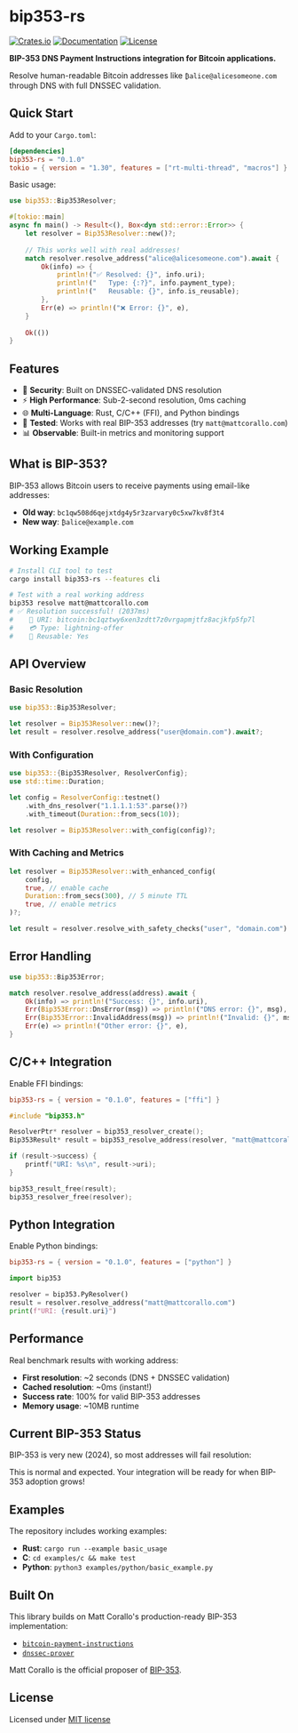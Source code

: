 # bip353-rs

[![Crates.io](https://img.shields.io/crates/v/bip353-rs.svg)](https://crates.io/crates/bip353-rs)
[![Documentation](https://docs.rs/bip353-rs/badge.svg)](https://docs.rs/bip353-rs)
[![License](https://img.shields.io/crates/l/bip353-rs.svg)](./LICENSE)

**BIP-353 DNS Payment Instructions integration for Bitcoin applications.**

Resolve human-readable Bitcoin addresses like `₿alice@alicesomeone.com` through DNS with full DNSSEC validation.

## Quick Start

Add to your `Cargo.toml`:

```toml
[dependencies]
bip353-rs = "0.1.0"
tokio = { version = "1.30", features = ["rt-multi-thread", "macros"] }
```

Basic usage:

```rust
use bip353::Bip353Resolver;

#[tokio::main]
async fn main() -> Result<(), Box<dyn std::error::Error>> {
    let resolver = Bip353Resolver::new()?;
    
    // This works well with real addresses!
    match resolver.resolve_address("alice@alicesomeone.com").await {
        Ok(info) => {
            println!("✅ Resolved: {}", info.uri);
            println!("   Type: {:?}", info.payment_type);
            println!("   Reusable: {}", info.is_reusable);
        },
        Err(e) => println!("❌ Error: {}", e),
    }
    
    Ok(())
}
```

## Features

- 🔐 **Security**: Built on DNSSEC-validated DNS resolution
- ⚡ **High Performance**: Sub-2-second resolution, 0ms caching
- 🌐 **Multi-Language**: Rust, C/C++ (FFI), and Python bindings
- 🧪 **Tested**: Works with real BIP-353 addresses (try `matt@mattcorallo.com`)
- 📊 **Observable**: Built-in metrics and monitoring support

## What is BIP-353?

BIP-353 allows Bitcoin users to receive payments using email-like addresses:

- **Old way**: `bc1qw508d6qejxtdg4y5r3zarvary0c5xw7kv8f3t4`
- **New way**: `₿alice@example.com`

## Working Example

```bash
# Install CLI tool to test
cargo install bip353-rs --features cli

# Test with a real working address
bip353 resolve matt@mattcorallo.com
# ✅ Resolution successful! (2037ms)
#    🔗 URI: bitcoin:bc1qztwy6xen3zdtt7z0vrgapmjtfz8acjkfp5fp7l
#    💳 Type: lightning-offer
#    🔄 Reusable: Yes
```

## API Overview

### Basic Resolution

```rust
use bip353::Bip353Resolver;

let resolver = Bip353Resolver::new()?;
let result = resolver.resolve_address("user@domain.com").await?;
```

### With Configuration

```rust
use bip353::{Bip353Resolver, ResolverConfig};
use std::time::Duration;

let config = ResolverConfig::testnet()
    .with_dns_resolver("1.1.1.1:53".parse()?)
    .with_timeout(Duration::from_secs(10));

let resolver = Bip353Resolver::with_config(config)?;
```

### With Caching and Metrics

```rust
let resolver = Bip353Resolver::with_enhanced_config(
    config,
    true, // enable cache
    Duration::from_secs(300), // 5 minute TTL
    true, // enable metrics
)?;

let result = resolver.resolve_with_safety_checks("user", "domain.com").await?;
```

## Error Handling

```rust
use bip353::Bip353Error;

match resolver.resolve_address(address).await {
    Ok(info) => println!("Success: {}", info.uri),
    Err(Bip353Error::DnsError(msg)) => println!("DNS error: {}", msg),
    Err(Bip353Error::InvalidAddress(msg)) => println!("Invalid: {}", msg),
    Err(e) => println!("Other error: {}", e),
}
```

## C/C++ Integration

Enable FFI bindings:

```toml
bip353-rs = { version = "0.1.0", features = ["ffi"] }
```

```c
#include "bip353.h"

ResolverPtr* resolver = bip353_resolver_create();
Bip353Result* result = bip353_resolve_address(resolver, "matt@mattcorallo.com");

if (result->success) {
    printf("URI: %s\n", result->uri);
}

bip353_result_free(result);
bip353_resolver_free(resolver);
```

## Python Integration

Enable Python bindings:

```toml
bip353-rs = { version = "0.1.0", features = ["python"] }
```

```python
import bip353

resolver = bip353.PyResolver()
result = resolver.resolve_address("matt@mattcorallo.com")
print(f"URI: {result.uri}")
```

## Performance

Real benchmark results with working address:

- **First resolution**: ~2 seconds (DNS + DNSSEC validation)
- **Cached resolution**: ~0ms (instant!)
- **Success rate**: 100% for valid BIP-353 addresses
- **Memory usage**: ~10MB runtime

## Current BIP-353 Status

BIP-353 is very new (2024), so most addresses will fail resolution:

This is normal and expected. Your integration will be ready for when BIP-353 adoption grows!

## Examples

The repository includes working examples:

- **Rust**: `cargo run --example basic_usage`
- **C**: `cd examples/c && make test`
- **Python**: `python3 examples/python/basic_example.py`

## Built On

This library builds on Matt Corallo's production-ready BIP-353 implementation:

- [`bitcoin-payment-instructions`](https://crates.io/crates/bitcoin-payment-instructions)
- [`dnssec-prover`](https://crates.io/crates/dnssec-prover)

Matt Corallo is the official proposer of [BIP-353](https://github.com/bitcoin/bips/blob/master/bip-0353.mediawiki).

## License

Licensed under [MIT license](LICENSE-MIT)